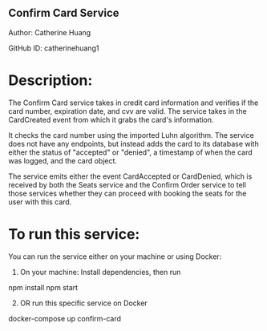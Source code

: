 ## Confirm Card Service

Author: Catherine Huang

GitHub ID: catherinehuang1

# Description:

The Confirm Card service takes in credit card information and verifies if the card number, expiration date, and cvv are valid. The service takes in the CardCreated event from which it grabs the card's information.

It checks the card number using the imported Luhn algorithm. The service does not have any endpoints, but instead adds the card to its database with either the status of "accepted" or "denied", a timestamp of when the card was logged, and the card object. 

The service emits either the event CardAccepted or CardDenied, which is received by both the Seats service and the Confirm Order service to tell those services whether they can proceed with booking the seats for the user with this card.


# To run this service:

You can run the service either on your machine or using Docker:

1. On your machine: Install dependencies, then run

npm install
npm start

2. OR run this specific service on Docker

docker-compose up confirm-card
